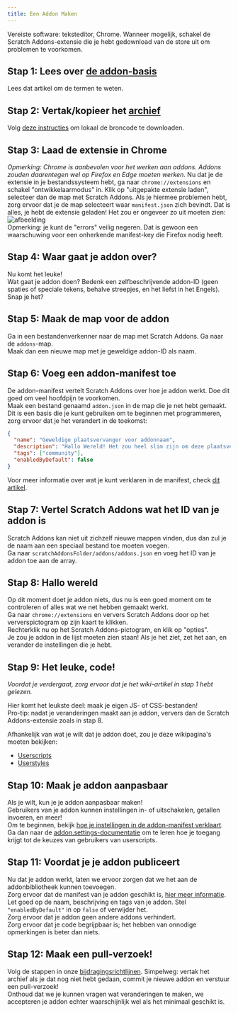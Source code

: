 ```yaml
---
title: Een Addon Maken
---
```

Vereiste software: teksteditor, Chrome. 
Wanneer mogelijk, schakel de Scratch Addons-extensie die je hebt gedownload van de store uit om problemen te voorkomen.

## Stap 1: Lees over [de addon-basis](/docs/develop/getting-started/addon-basics/)
Lees dat artikel om de termen te weten.

## Stap 2: Vertak/kopieer het [archief](https://github.com/ScratchAddons/ScratchAddons)
Volg [deze instructies](/docs/getting-started/installing/#from-source) om lokaal de broncode te downloaden.

## Stap 3: Laad de extensie in Chrome
*Opmerking: Chrome is aanbevolen voor het werken aan addons. Addons zouden daarentegen wel op Firefox en Edge moeten werken.* 
Nu dat je de extensie in je bestandssysteem hebt, ga naar `chrome://extensions` en schakel "ontwikkelaarmodus" in. 
Klik op "uitgepakte extensie laden", selecteer dan de map met Scratch Addons. Als je hiermee problemen hebt, zorg ervoor dat je de map selecteert waar `manifest.json` zich bevindt. 
Dat is alles, je hebt de extensie geladen! Het zou er ongeveer zo uit moeten zien: 
![afbeelding](https://user-images.githubusercontent.com/17484114/91502527-accfd580-e89e-11ea-9e16-7daa2b808379.png)  
Opmerking: je kunt de "errors" veilig negeren. Dat is gewoon een waarschuwing voor een onherkende manifest-key die Firefox nodig heeft.

## Stap 4: Waar gaat je addon over?
Nu komt het leuke!  
Wat gaat je addon doen? Bedenk een zelfbeschrijvende addon-ID (geen spaties of speciale tekens, behalve streepjes, en het liefst in het Engels).  
Snap je het?

## Stap 5: Maak de map voor de addon
Ga in een bestandenverkenner naar de map met Scratch Addons. Ga naar de `addons`-map.  
Maak dan een nieuwe map met je geweldige addon-ID als naam.

## Stap 6: Voeg een addon-manifest toe
De addon-manifest vertelt Scratch Addons over hoe je addon werkt. Doe dit goed om veel hoofdpijn te voorkomen.  
Maak een bestand genaamd `addon.json` in de map die je net hebt gemaakt.  
Dit is een basis die je kunt gebruiken om te beginnen met programmeren, zorg ervoor dat je het verandert in de toekomst:
```json
{
  "name": "Geweldige plaatsvervanger voor addonnaam",
  "description": "Hallo Wereld! Het zou heel slim zijn om deze plaatsvervangende tekst te vervangen met een beschrijving.",
  "tags": ["community"],
  "enabledByDefault": false
}
```
Voor meer informatie over wat je kunt verklaren in de manifest, check [dit artikel](/docs/reference/addon-manifest/).


## Stap 7: Vertel Scratch Addons wat het ID van je addon is
Scratch Addons kan niet uit zichzelf nieuwe mappen vinden, dus dan zul je de naam aan een speciaal bestand toe moeten voegen.  
Ga naar `scratchAddonsFolder/addons/addons.json` en voeg het ID van je addon toe aan de array.

## Stap 8: Hallo wereld
Op dit moment doet je addon niets, dus nu is een goed moment om te controleren of alles wat we net hebben gemaakt werkt.  
Ga naar `chrome://extensions` en ververs Scratch Addons door op het ververspictogram op zijn kaart te klikken.  
Rechterklik nu op het Scratch Addons-pictogram, en klik op "opties".  
Je zou je addon in de lijst moeten zien staan! Als je het ziet, zet het aan, en verander de instellingen die je hebt.

## Stap 9: Het leuke, code!
*Voordat je verdergaat, zorg ervoor dat je het wiki-artikel in stap 1 hebt gelezen.*

Hier komt het leukste deel: maak je eigen JS- of CSS-bestanden!  
Pro-tip: nadat je veranderingen maakt aan je addon, ververs dan de Scratch Addons-extensie zoals in stap 8.

Afhankelijk van wat je wilt dat je addon doet, zou je deze wikipagina's moeten bekijken:
- [Userscripts](/docs/develop/addon-types/userscripts)
- [Userstyles](/docs/develop/addon-types/userstyles)

## Stap 10: Maak je addon aanpasbaar
Als je wilt, kun je je addon aanpasbaar maken!  
Gebruikers van je addon kunnen instellingen in- of uitschakelen, getallen invoeren, en meer!  
Om te beginnen, bekijk [hoe je instellingen in de addon-manifest verklaart](/docs/reference/addon-manifest/#settings-object).  
Ga dan naar de [addon.settings-documentatie](/docs/reference/addon-api/addon.settings) om te leren hoe je toegang krijgt tot de keuzes van gebruikers van userscripts.

## Stap 11: Voordat je je addon publiceert
Nu dat je addon werkt, laten we ervoor zorgen dat we het aan de addonbibliotheek kunnen toevoegen.  
Zorg ervoor dat de manifest van je addon geschikt is, [hier meer informatie](/docs/reference/addon-manifest). Let goed op de naam, beschrijving en tags van je addon. Stel `"enabledByDefault"` in op `false` of verwijder het.  
Zorg ervoor dat je addon geen andere addons verhindert.  
Zorg ervoor dat je code begrijpbaar is; het hebben van onnodige opmerkingen is beter dan niets.

## Stap 12: Maak een pull-verzoek!
Volg de stappen in onze [bijdragingsrichtlijnen](https://github.com/ScratchAddons/ScratchAddons/blob/master/.github/CONTRIBUTING.md). Simpelweg: vertak het archief als je dat nog niet hebt gedaan, commit je nieuwe addon en verstuur een pull-verzoek!  
Onthoud dat we je kunnen vragen wat veranderingen te maken, we accepteren je addon echter waarschijnlijk wel als het minimaal geschikt is.
